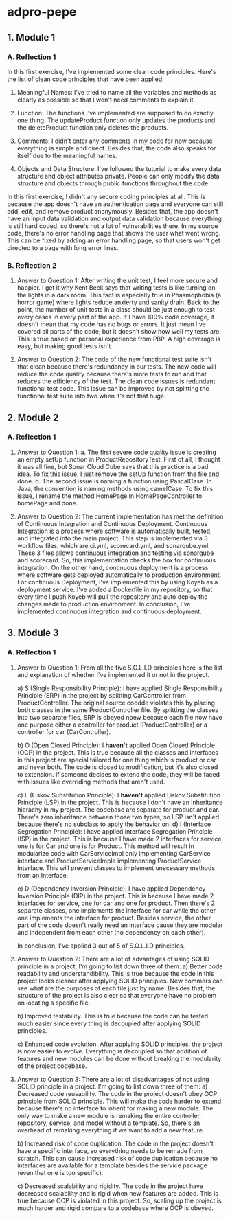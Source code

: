 ﻿# adpro-pepe

## 1. Module 1
### A. Reflection 1

In this first exercise, I've implemented some clean code principles. Here's the list of clean code principles that have been applied:
1. Meaningful Names: I've tried to name all the variables and methods as clearly as possible so that I won't need comments to explain it.

2. Function: The functions I've implemented are supposed to do exactly one thing. The updateProduct function only updates the products and the deleteProduct function only deletes the products.

3. Comments: I didn't enter any comments in my code for now because everything is simple and direct. Besides that, the code also speaks for itself due to the meaningful names.

4. Objects and Data Structure: I've followed the tutorial to make every data structure and object attributes private. People can only modify the data structure and objects through public functions throughout the code.

In this first exercise, I didn't any secure coding principles at all. This is because the app doesn't have an authentication page and everyone can still add, edit, and remove product anonymously. Besides that, the app doesn't have an input data validation and output data validation because everything is still hard coded, so there's not a lot of vulnerabilities there. In my source code, there's no error handling page that shows the user what went wrong. This can be fixed by adding an error handling page, so that users won't get directed to a page with long error lines.

### B. Reflection 2
1) Answer to Question 1: After writing the unit test, I feel more secure and happier. I get it why Kent Beck says that writing tests is like turning on the lights in a dark room. This fact is especially true in Phasmophobia (a horror game) where lights reduce anxierty and sanity drain. Back to the point, the number of unit tests in a class should be just enough to test every cases in every part of the app. If I have 100% code coverage, it doesn't mean that my code has no bugs or errors. It just mean I've covered all parts of the code, but it doesn't show how well my tests are. This is true based on personal experience from PBP. A high coverage is easy, but making good tests isn't.

2) Answer to Question 2: The code of the new functional test suite isn't that clean because there's redundancy in our tests. The new code will reduce the code quality because there's more tests to run and that reduces the efficiency of the test. The clean code issues is redundant functional test code. This issue can be improved by not splitting the functional test suite into two when it's not that huge.

## 2. Module 2
### A. Reflection 1

1) Answer to Question 1:
   a. The first severe code quality issue is creating an empty setUp function in ProductRepositoryTest. First of all, I thought it was all fine, but Sonar Cloud Cube says that this practice is a bad idea. To fix this issue, I just remove the setUp function from the file and done.
   b. The second issue is naming a function using PascalCase. In Java, the convention is naming methods using camelCase. To fix this issue, I rename the method HomePage in HomePageController to homePage and done.
   
2) Answer to Question 2: The current implementation has met the definition of Continuous Integration and Continuous Deployment. Continuous Integration is a process where software is automatically built, tested, and integrated into the main project. This step is implemented via 3 workflow files, which are ci.yml, scorecard.yml, and sonarqube.yml. These 3 files allows continuous integration and testing via sonarqube and scorecard. So, this implementation checks the box for continuous integration. On the other hand, continuous deployment is a process where software gets deployed automatically to production environment. For continuous Deployment, I've implemented this by using Koyeb as a deployment service. I've added a Dockerfile in my repository, so that every time I push Koyeb will pull the repository and auto deploy the changes made to production environment. In conclusion, I've implemented continuous integration and continuous deployment.

## 3. Module 3
### A. Reflection 1
1) Answer to Question 1:
   From all the five S.O.L.I.D principles here is the list and explanation of whether I've implemented it or not in the project.
   
   a) S (Single Responsibility Principle): I have applied Single Responsibility Principle (SRP) in the project by splitting CarController from ProductController. The original source coddde violates this by placing both classes in the same ProductController file. By splitting the classes into two separate files, SRP is obeyed noew because each file now have one purpose either a controller for product (ProductController) or a controller for car (CarController).
   
   b) O (Open Closed Principle): I **haven't** applied Open Closed Principle (OCP) in the project. This is true because all the classes and interfaces in this project are special tailored for one thing which is product or car and never both. The code is closed to modification, but it's also closed to extension. If someone decides to extend the code, they will be faced with issues like overriding methods that aren't used.
   
   c) L (Liskov Substitution Principle): I **haven't** applied Liskov Substitution Principle (LSP) in the project. This is because I don't have an inheritance hierachy in my project. The codebase are separate for product and car. There's zero inheritance between those two types, so LSP isn't applied because there's no subclass to apply the behavior on. 
   d) I (Interface Segregation Principle): I have applied Interface Segregation Principle (ISP) in the project. This is because I have made 2 interfaces for service, one is for Car and one is for Product. This method will result in modularize code with CarServiceImpl only implementing CarService interface and ProductServiceImple implementing ProductService interface. This will prevent classes to implement unecessary methods from an Interface.
   
   e) D (Dependency Inversion Principle): I have applied Dependency Inversion Principle (DIP) in the project. This is because I have made 2 interfaces for service, one for car and one for product. Then there's 2 separate classes, one implements the interface for car while the other one implements the interface for product. Besides service, the other part of the code doesn't really need an interface cause they are modular and independent from each other (no dependency on each other).
   
   In conclusion, I've applied 3 out of 5 of S.O.L.I.D principles.

3) Answer to Question 2:
   There are a lot of advantages of using SOLID principle in a project. I'm going to list down three of them:
   a) Better code readability and understandibility. This is true because the code in this project looks cleaner after applying SOLID principles. New commers can see what are the purposes of each file just by name. Besides that, the structure of the project is also clear so that everyone have no problem on locating a specific file.
   
   b) Improved testability. This is true because the code can be tested much easier since every thing is decoupled after applying SOLID principles.
   
   c) Enhanced code evolution. After applying SOLID principles, the project is now easier to evolve. Everything is decoupled so that addition of features and new modules can be done without breaking the modularity of the project codebase.
   
5) Answer to Question 3:
   There are a lot of disadvantages of not using SOLID principle in a project. I'm going to list down three of them:
   a) Decreased code reusability. The code in the project doesn't obey OCP principle from SOLID principle. This will make the code harder to extend because there's no interface to inherit for making a new module. The only way to make a new module is remaking the entire controller, repository, service, and model without a template. So, there's an overhead of remaking everything if we want to add a new feature.
   
   b) Increased risk of code duplication. The code in the project doesn't have a specific interface, so everything needs to be remade from scratch. This can cause increased risk of code duplication because no interfaces are available for a template besides the service package (even that one is too specific).
   
   c) Decreased scalability and rigidity. The code in the project have decreased scalability and is rigid when new features are added. This is true because OCP is violated in this project. So, scaling up the project is much harder and rigid compare to a codebase where OCP is obeyed. 
